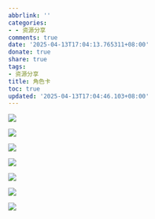 ```yaml
---
abbrlink: ''
categories:
- - 资源分享
comments: true
date: '2025-04-13T17:04:13.765311+08:00'
donate: true
share: true
tags:
- 资源分享
title: 角色卡
toc: true
updated: '2025-04-13T17:04:46.103+08:00'
---
```

![](https://cdn.jsdmirror.com/gh/JiangKaslana/picture/20250413170343324.png)

![](https://cdn.jsdmirror.com/gh/JiangKaslana/picture/20250413170459791.png)

![](https://cdn.jsdmirror.com/gh/JiangKaslana/picture/20250413170513690.png)

![](https://cdn.jsdmirror.com/gh/JiangKaslana/picture/20250413170531522.png)

![](https://cdn.jsdmirror.com/gh/JiangKaslana/picture/20250413170547903.png)

![](https://cdn.jsdmirror.com/gh/JiangKaslana/picture/20250413170600458.png)

![](https://cdn.jsdmirror.com/gh/JiangKaslana/picture/20250413170612626.png)
